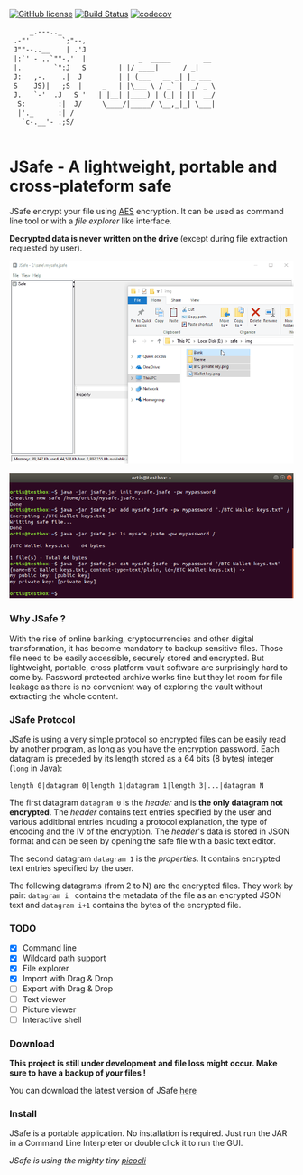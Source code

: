 
[![GitHub license](https://img.shields.io/github/license/0rtis/jsafe.svg?style=flat-square)](https://github.com/0rtis/jsafe/blob/master/LICENSE)
[![Build Status](https://img.shields.io/travis/0rtis/jsafe.svg?style=flat-square)](https://travis-ci.org/storj/core)
[![codecov](https://img.shields.io/codecov/c/github/0rtis/jsafe.svg?style=flat-square)](https://codecov.io/gh/0rtis/jsafe)


```
     _.---.._    
 .-"'        `;"--,
 J""--..__    | .'J
 |:`' - ..`""-.'  |             _  _____        __     
 |.        `":J   S	       | |/ ____|      / _|    		
 J:   ,-.    .|  J 	       | | (___   __ _| |_ ___ 		
 S    JS)|   ;S  | 	   _   | |\___ \ / _` |  _/ _ \		
 J.   `-'  .J   S '	  | |__| |____) | (_| | ||  __/		
  S:        :|  J/ 	   \____/|_____/ \__,_|_| \___|		
  |'._      :| /   		
   `c-.__'- .;S/ 
   
```

# JSafe - A lightweight, portable and cross-plateform safe

JSafe encrypt your file using [AES](https://en.wikipedia.org/wiki/Advanced_Encryption_Standard) encryption. It can be used as command line tool or with a _file explorer_ like interface.

**Decrypted data is never written on the drive** (except during file extraction requested by user).

![JSafe GUI demo](docs/img/demo-gui.gif?raw=true)

![JSafe CLI demo](docs/img/demo-cli.png?raw=true)




### Why JSafe ?
With the rise of online banking, cryptocurrencies and other digital transformation, it has become mandatory to backup sensitive files.
Those file need to be easily accessible, securely stored and encrypted. But lightweight, portable, cross platform vault software are surprisingly hard to come by. Password protected archive works fine but they let room for file leakage as there is no convenient way of exploring the vault without extracting the whole content.






### JSafe Protocol
JSafe is using a very simple protocol so encrypted files can be easily read by another program, as long as you have the encryption password.
Each datagram is preceded by its length stored as a 64 bits (8 bytes) integer (`long` in Java):

    length 0|datagram 0|length 1|datagram 1|length 3|...|datagram N
    
The first datagram `datagram 0` is the *header* and is **the only datagram not encrypted**. The *header* contains text entries specified by the user and various additional entries incuding a protocol explanation, the type of encoding and the IV of the encryption. The *header*'s data is stored in JSON format and can be seen by opening the safe file with a basic text editor.

The second datagram `datagram 1` is the *properties*. It contains encrypted text entries specified by the user.

The following datagrams (from 2 to N) are the encrypted files. They work by pair: `datagram i ` contains the metadata of the file as an encrypted JSON text and `datagram i+1` contains the bytes of the encrypted file.





### TODO
- [x] Command line
- [x] Wildcard path support
- [x] File explorer
- [x] Import with Drag & Drop
- [ ] Export with Drag & Drop
- [ ] Text viewer
- [ ] Picture viewer
- [ ] Interactive shell

### Download
**This project is still under development and file loss might occur. Make sure to have a backup of your files !**

You can download the latest version of JSafe [here]()


### Install
JSafe is a portable application. No installation is required. Just run the JAR in a Command Line Interpreter or double click it to run the GUI. 


*JSafe is using the mighty tiny [picocli](https://github.com/remkop/picocli)*
